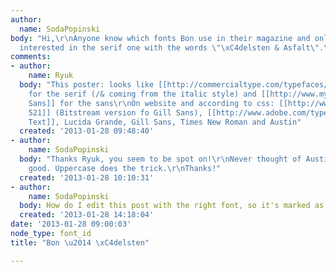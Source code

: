 ```yaml
---
author:
  name: SodaPopinski
body: "Hi,\r\nAnyone know which fonts Bon use in their magazine and online?\r\nEspecially
  interested in the serif one with the words \"\xC4delsten & Asfalt\".\r\n\r\n[img:sites/default/files/old-images/Eric-Broms_minimag-poster_5929.jpg]"
comments:
- author:
    name: Ryuk
  body: "This poster: looks like [[http://commercialtype.com/typefaces/austin|Austin]]
    for the serif (/& coming from the italic style) and [[http://www.myfonts.com/fonts/mti/gill-sans/|Gill
    Sans]] for the sans\r\nOn website and according to css: [[http://www.myfonts.com/fonts/bitstream/humanist-521/|Humanist
    521]] (Bitstream version fo Gill Sans), [[http://www.adobe.com/type/browser/landing/adobetext/adobetext.html|Adobe
    Text]], Lucida Grande, Gill Sans, Times New Roman and Austin"
  created: '2013-01-28 09:48:40'
- author:
    name: SodaPopinski
  body: "Thanks Ryuk, you seem to be spot on!\r\nNever thought of Austin looking that
    good. Uppercase does the trick.\r\nThanks!"
  created: '2013-01-28 10:10:31'
- author:
    name: SodaPopinski
  body: How do I edit this post with the right font, so it's marked as solved ID?
  created: '2013-01-28 14:18:04'
date: '2013-01-28 09:00:03'
node_type: font_id
title: "Bon \u2014 \xC4delsten"

---
```

